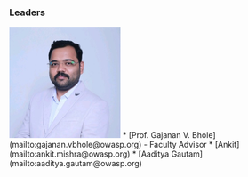 ### Leaders
<img width = "200" height = "200" src="assets/sir-new.jpeg"/>
* [Prof. Gajanan V. Bhole](mailto:gajanan.vbhole@owasp.org) -  Faculty Advisor                
 * [Ankit](mailto:ankit.mishra@owasp.org)   
 * [Aaditya Gautam](mailto:aaditya.gautam@owasp.org) 
         
